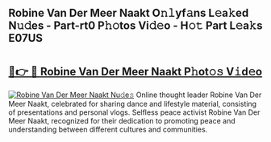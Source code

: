 ## Robine Van Der Meer Naakt O𝚗𝚕yf𝚊ns L𝚎a𝚔ed N𝚞𝚍es - Part-rt0 P𝚑𝚘tos Vi𝚍𝚎o - H𝚘𝚝 Part L𝚎a𝚔s E07US

# <h2><a href="http://kfcruvp.oniu.top/?m=Robine+Van+Der+Meer+Naakt">🔗👉 🔴 Robine Van Der Meer Naakt P𝚑ot𝚘𝚜 V𝚒d𝚎o</a></h2>

[![Robine Van Der Meer Naakt Nu𝚍e𝚜](https://i.imgur.com/0qMVB7G.gif)](http://kfcruvp.oniu.top/?m=Robine+Van+Der+Meer+Naakt)
Online thought leader Robine Van Der Meer Naakt, celebrated for sharing dance and lifestyle material, consisting of presentations and personal vlogs. Selfless peace activist Robine Van Der Meer Naakt, recognized for their dedication to promoting peace and understanding between different cultures and communities.  
